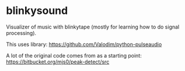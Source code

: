 blinkysound
===========

Visualizer of music with blinkytape (mostly for learning how to do signal processing).


This uses library:
https://github.com/Valodim/python-pulseaudio

A lot of the original code comes from as a starting point:
https://bitbucket.org/mjs0/peak-detect/src